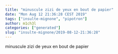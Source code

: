 ```yaml
---
title: "minuscule zizi de yeux en bout de papier"
date: "Mon Aug 12 21:36:28 CEST 2019"
tags: ["insulte-mignone", "pipotron"]
author: m1ch3l
categories: ["generated"]
slug: "insulte-mignone/2019-08-12-21:36:28"
---
```


minuscule zizi de yeux en bout de papier
